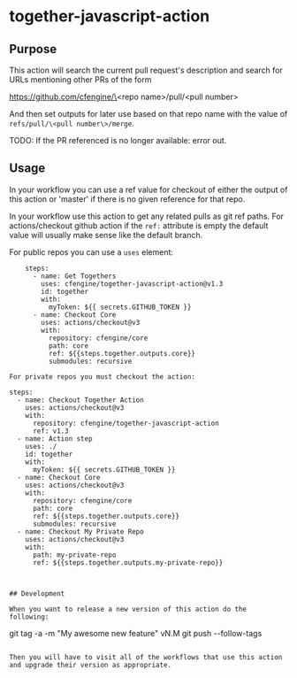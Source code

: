 # together-javascript-action


## Purpose
This action will search the current pull request's description
and search for URLs mentioning other PRs of the form

https://github.com/cfengine/\<repo name\>/pull/\<pull number\>

And then set outputs for later use based on that repo name
with the value of `refs/pull/\<pull number\>/merge`.

TODO: If the PR referenced is no longer available: error out.

## Usage
In your workflow you can use a ref value for checkout of either the output of this action
or 'master' if there is no given reference for that repo.

In your workflow use this action to get any related pulls as git ref paths.
For actions/checkout github action if the `ref:` attribute is empty the default value will usually make sense like the default branch.

For public repos you can use a `uses` element:

```
    steps: 
      - name: Get Togethers
        uses: cfengine/together-javascript-action@v1.3
        id: together
        with:
          myToken: ${{ secrets.GITHUB_TOKEN }}
      - name: Checkout Core
        uses: actions/checkout@v3
        with:
          repository: cfengine/core
          path: core
          ref: ${{steps.together.outputs.core}}
          submodules: recursive

For private repos you must checkout the action:

```
    steps:
      - name: Checkout Together Action
        uses: actions/checkout@v3
        with:
          repository: cfengine/together-javascript-action
          ref: v1.3
      - name: Action step
        uses: ./
        id: together
        with:
          myToken: ${{ secrets.GITHUB_TOKEN }}
      - name: Checkout Core
        uses: actions/checkout@v3
        with:
          repository: cfengine/core
          path: core
          ref: ${{steps.together.outputs.core}}
          submodules: recursive
      - name: Checkout My Private Repo
        uses: actions/checkout@v3
        with:
          path: my-private-repo
          ref: ${{steps.together.outputs.my-private-repo}}
```


## Development

When you want to release a new version of this action do the following:

```
git tag -a -m "My awesome new feature" vN.M
git push --follow-tags
```

Then you will have to visit all of the workflows that use this action and upgrade their version as appropriate.
